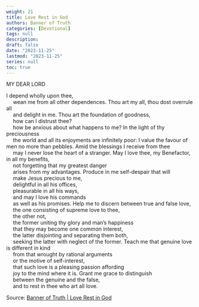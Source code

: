 ```yaml
---
weight: 21
title: Love Rest in God
authors: Banner of Truth
categories: [Devotional]
tags: null
description: 
draft: false
date: "2023-11-25"
lastmod: "2023-11-25"
series: null
toc: true
---
```


<!--more-->

<!-- Tab links -->

MY DEAR LORD

I depend wholly upon thee,
<br>&emsp;    wean me from all other dependences.
Thou art my all, thou dost overrule all
<br>&emsp;    and delight in me.
Thou art the foundation of goodness,
<br>&emsp;  how can I distrust thee?
<br>&emsp;  how be anxious about what happens to me?
In the light of thy preciousness
<br>&emsp;  the world and all its enjoyments are infinitely poor:
I value the favour of men no more than pebbles.
Amid the blessings I receive from thee
<br>&emsp;    may I never lose the heart of a stranger.
May I love thee, my Benefactor, in all my benefits,
<br>&emsp;  not forgetting that my greatest danger
<br>&emsp;    arises from my advantages.
Produce in me self-despair that will
<br>&emsp;  make Jesus precious to me,
<br>&emsp;    delightful in all his offices,
<br>&emsp;    pleasurable in all his ways,
<br>&emsp;  and may I love his commands
<br>&emsp;    as well as his promises.
Help me to discern between true and false love,
<br>&emsp;  the one consisting of supreme love to thee,
<br>&emsp;    the other not,
<br>&emsp;  the former uniting thy glory and man’s happiness
<br>&emsp;    that they may become one common interest,
<br>&emsp;  the latter disjointing and separating them both,
<br>&emsp;    seeking the latter with neglect of the former.
Teach me that genuine love is different in kind
<br>&emsp;  from that wrought by rational arguments
<br>&emsp;    or the motive of self-interest,
<br>&emsp;  that such love is a pleasing passion affording
<br>&emsp;    joy to the mind where it is.
Grant me grace to distinguish
<br>&emsp;    between the genuine and the false,
 <br>&emsp;     and to rest in thee who art all love.

Source: <a href = "https://banneroftruth.org/us/devotional/love-rest-in-god/" target="_blank" rel="noopener noreferrer">Banner of Truth | Love Rest in God</a>